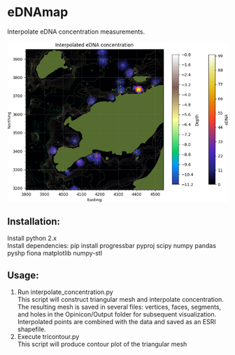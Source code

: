 # eDNAmap
Interpolate eDNA concentration measurements.<br><br>
![Interpolated eDNA map.](Fig_readme.png)
## Installation:
Install python 2.x<br>
Install dependencies: pip install progressbar pyproj scipy numpy pandas pyshp fiona matplotlib numpy-stl
  
## Usage:
1. Run interpolate_concentration.py<br>
   This script will construct triangular mesh and interpolate concentration. The resulting mesh is saved in several files: vertices, faces, segments, and holes in the Opinicon/Output folder for subsequent visualization. Interpolated points are combined with the data and saved as an ESRI shapefile.
2. Execute tricontour.py<br>
   This script will produce contour plot of the triangular mesh  
